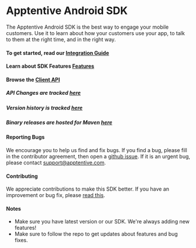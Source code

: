 # Apptentive Android SDK

The Apptentive Android SDK is the best way to engage your mobile customers. Use it to learn about how your customers
use your app, to talk to them at the right time, and in the right way.

#### To get started, read our [Integration Guide](http://www.apptentive.com/docs/android/integration/)

#### Learn about SDK Features [Features](http://www.apptentive.com/docs/android/features/)

#### Browse the [Client API](http://www.apptentive.com/docs/android/api)

##### API Changes are tracked [here](docs/APIChanges.md)

##### Version history is tracked [here](CHANGELOG.md)

##### Binary releases are hosted for Maven [here](http://search.maven.org/#artifactdetails|com.apptentive|apptentive-android|3.2.1|aar)
#### Reporting Bugs

We encourage you to help us find and fix bugs. If you find a bug, please fill in the contributor agreement, then open a [github issue](https://github.com/apptentive/apptentive-android/issues?direction=desc&sort=created&state=open).
If it is an urgent bug, please contact support@apptentive.com.

#### Contributing

We appreciate contributions to make this SDK better. If you have an improvement or bug fix, please [read this](CONTRIBUTING.md).

#### Notes

* Make sure you have latest version or our SDK. We're always adding new features!
* Make sure to follow the repo to get updates about features and bug fixes.
